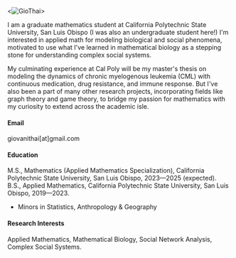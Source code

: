 <![![GioThai](https://img.shields.io/badge/senli1073-github-blue?logo=github)](https://github.com/GioThai)>

I am a graduate mathematics student at California Polytechnic State University, San Luis Obispo (I was also an undergraduate student here!) I'm interested in applied math for modeling biological and social phenomena, motivated to use what I've learned in mathematical biology as a stepping stone for understanding complex social systems.

My culminating experience at Cal Poly will be my master's thesis on modeling the dynamics of chronic myelogenous leukemia (CML) with continuous medication, drug resistance, and immune response. But I've also been a part of many other research projects, incorporating fields like graph theory and game theory, to bridge my passion for mathematics with my curiosity to extend across the academic isle.


#### Email
giovanithai[at]gmail.com

#### Education
M.S., Mathematics (Applied Mathematics Specialization), California Polytechnic State University, San Luis Obispo, 2023—2025 (expected).\
B.S., Applied Mathematics, California Polytechnic State University, San Luis Obispo, 2019—2023.
- Minors in Statistics, Anthropology & Geography

#### Research Interests
Applied Mathematics, Mathematical Biology, Social Network Analysis, Complex Social Systems.

